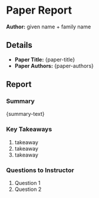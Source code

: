 # Paper Report
**Author:** given name + family name

## Details
* **Paper Title:** {paper-title}
* **Paper Authors:** {paper-authors}

## Report

### Summary
{summary-text}

### Key Takeaways
1. takeaway
2. takeaway
3. takeaway

### Questions to Instructor
1. Question 1
2. Question 2